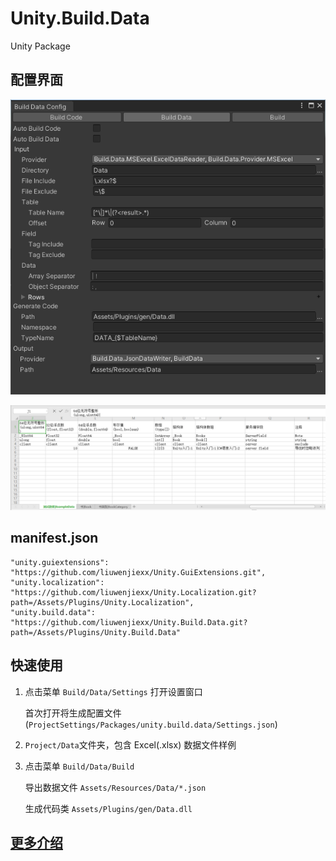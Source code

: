 # Unity.Build.Data

Unity Package



## 配置界面

![](Assets/Plugins/Unity.Build.Data/README/Settings.PNG)

![](Assets/Plugins/Unity.Build.Data/README/ExcelFormat.PNG)



## manifest.json

```
"unity.guiextensions": "https://github.com/liuwenjiexx/Unity.GuiExtensions.git",
"unity.localization": "https://github.com/liuwenjiexx/Unity.Localization.git?path=/Assets/Plugins/Unity.Localization",
"unity.build.data": "https://github.com/liuwenjiexx/Unity.Build.Data.git?path=/Assets/Plugins/Unity.Build.Data"
```





## 快速使用

1. 点击菜单 `Build/Data/Settings` 打开设置窗口

   首次打开将生成配置文件 (`ProjectSettings/Packages/unity.build.data/Settings.json`)

2. `Project/Data`文件夹，包含 Excel(.xlsx) 数据文件样例

3. 点击菜单 `Build/Data/Build` 

   导出数据文件 `Assets/Resources/Data/*.json` 

   生成代码类 `Assets/Plugins/gen/Data.dll` 



## [更多介绍](Assets/Plugins/Unity.Build.Data/README.md)
